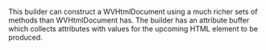 This builder can construct a WVHtmlDocument using a much richer sets of methods than WVHtmlDocument has. The builder has an attribute buffer which collects attributes with values for the upcoming HTML element to be produced.